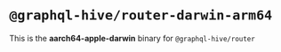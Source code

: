 # `@graphql-hive/router-darwin-arm64`

This is the **aarch64-apple-darwin** binary for `@graphql-hive/router`
